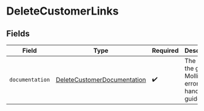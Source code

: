 # DeleteCustomerLinks


## Fields

| Field                                                                             | Type                                                                              | Required                                                                          | Description                                                                       |
| --------------------------------------------------------------------------------- | --------------------------------------------------------------------------------- | --------------------------------------------------------------------------------- | --------------------------------------------------------------------------------- |
| `documentation`                                                                   | [DeleteCustomerDocumentation](../../models/errors/DeleteCustomerDocumentation.md) | :heavy_check_mark:                                                                | The URL to the generic Mollie API error handling guide.                           |